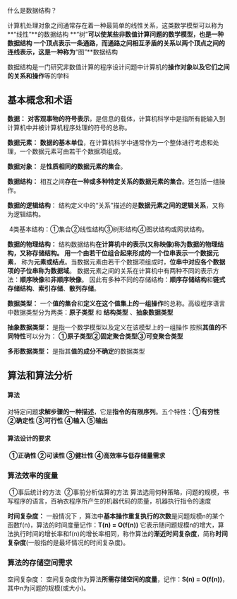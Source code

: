 什么是数据结构？

计算机处理对象之间通常存在着一种最简单的线性关系，这类数学模型可以称为**“线性”**的数据结构
**“树”**可以使某些非数值计算问题的数学模型，也是一种数据结构
一个顶点表示一条通路，而通路之间相互矛盾的关系以两个顶点之间的连线表示，这是一种称为**“图”**数据结构

数据结构是一门研究非数值计算的程序设计问题中计算机的**操作对象以及它们之间的关系和操作**等的学科

## 基本概念和术语

**数据：**
	**对客观事物的符号表示**，是信息的载体，计算机科学中是指所有能输入到计算机中并被计算机程序处理的符号的总称。

**数据元素：**
	**数据的基本单位**，在计算机科学中通常作为一个整体进行考虑和处理，一个数据元素可由若干个数据项组成。

**数据对象：**
	是**性质相同的数据元素的集合**。

**数据结构：**
	相互之间**存在一种或多种特定关系的数据元素的集合**。还包括一组操作。

**数据的逻辑结构**：
	结构定义中的“关系”描述的是**数据元素之间的逻辑关系**，又称为逻辑结构。

​	4类基本结构：①集合②线性结构③树形结构④图状结构或网状结构。

**数据的物理结构：**
	结构数据结构**在计算机中的表示(又称映像)**称为数据的物理结构，又称存储结构。
	用一个由**若干位组合起来形成的一个位串表示一个数据元素**， 称为**元素或结点**。当数据元素由若干个数据项组成时，**位串中对应各个数据项的子位串称为数据域**。
	数据元素之间的关系在计算机中有两种不同的表示方法：**顺序映像**和**非顺序映像**。
	因此有多种不同的存储结构：**顺序存储结构**和**链式存储结构**、**索引存储**、**散列存储**。

**数据类型：**
	一个**值的集合**和**定义在这个值集上的一组操作**的总称。高级程序语言中数据类型分为两类：**原子类型** 和 **结构类型** 、**抽象数据类型**

**抽象数据类型：**
	是指一个数学模型以及定义在该模型上的一组操作
	按照**其值的不同特性**可以分为：
		**①原子类型②固定聚合类型③可变聚合类型**

**多形数据类型：**
	是指其**值的成分不确定**的数据类型

## 算法和算法分析

#### 算法

​	对特定问题**求解步骤的一种描述**，它是**指令的有限序列**。
​	五个特性：**①有穷性 ②确定性 ③可行性 ④输入 ⑤输出**

#### 算法设计的要求

​	**①正确性 ②可读性 ③健壮性 ④高效率与低存储量需求**

### 算法效率的度量

​	①事后统计的方法
​	②事前分析估算的方法
​		算法选用何种策略，问题的规模，书写程序的语言，百衲衣程序所产生的机器代码的质量，机器执行指令的速度

**时间复杂度：**
	一般情况下 ，算法中**基本操作重复执行的次数**是问题规模n的某个函数f(n)，算法的时间度量记作：**T(n) = O(f(n))** 它表示随问题规模n的增大，算法执行时间的增长率和f(n)的增长率相同，称作算法的**渐近时间复杂度**，简称**时间复杂度**(一般指的是最坏情况的时间复杂度)。

### 算法的存储空间需求

空间复杂度：
	空间复杂度作为算法**所需存储空间的度量**，记作：**S(n) = O(f(n))**，其中n为问题的规模(或大小)。

